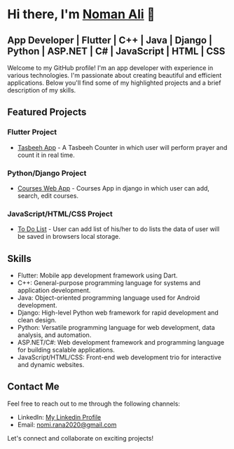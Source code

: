 # Hi there, I'm [Noman Ali](https://github.com/Noman050?tab=repositories) 👋
## App Developer | Flutter | C++ | Java | Django | Python | ASP.NET | C# | JavaScript | HTML | CSS

Welcome to my GitHub profile! I'm an app developer with experience in various technologies. I'm passionate about creating beautiful and efficient applications. Below you'll find some of my highlighted projects and a brief description of my skills.

## Featured Projects

### Flutter Project

- [Tasbeeh App](https://github.com/Noman050/Tasbeeh_App) - A Tasbeeh Counter in which user will perform prayer and count it in real time.

### Python/Django Project

- [Courses Web App](https://github.com/Noman050/Courses_information_App) - Courses App in django in which user can add, search, edit courses.

### JavaScript/HTML/CSS Project

- [To Do List](https://github.com/Noman050/Stikey_Notes) - User can add list of his/her to do lists the data of user will be saved in browsers local storage.

## Skills

- Flutter: Mobile app development framework using Dart.
- C++: General-purpose programming language for systems and application development.
- Java: Object-oriented programming language used for Android development.
- Django: High-level Python web framework for rapid development and clean design.
- Python: Versatile programming language for web development, data analysis, and automation.
- ASP.NET/C#: Web development framework and programming language for building scalable applications.
- JavaScript/HTML/CSS: Front-end web development trio for interactive and dynamic websites.

## Contact Me

Feel free to reach out to me through the following channels:

- LinkedIn: [My Linkedin Profile](https://www.linkedin.com/in/noman-ali-2b93611ab/)
- Email: nomi.rana2020@gmail.com

Let's connect and collaborate on exciting projects!


<!---
Noman050/Noman050 is a ✨ special ✨ repository because its `README.md` (this file) appears on your GitHub profile.
You can click the Preview link to take a look at your changes.
--->
